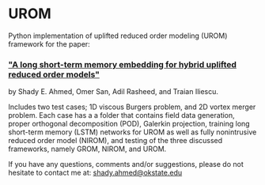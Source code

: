 # UROM
Python implementation of uplifted reduced order modeling (UROM) framework for the paper: 

### ["A long short-term memory embedding for hybrid uplifted reduced order models"](https://arxiv.org/abs/1912.06756) 
by Shady E. Ahmed, Omer San, Adil Rasheed, and Traian Iliescu.

Includes two test cases; 1D viscous Burgers problem, and 2D vortex merger problem.
Each case has a a folder that contains field data generation, proper orthogonal decomposition (POD), Galerkin projection, training long short-term memory (LSTM) networks for UROM as well as fully nonintrusive reduced order model (NIROM), and testing of the three discussed frameworks, namely GROM, NIROM, and UROM.

If you have any questions, comments and/or suggestions, please do not hesitate to contact me at: shady.ahmed@okstate.edu

